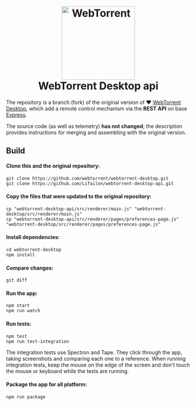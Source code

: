 <h1 align="center">
    <a href="https://webtorrent.io">
        <img src="https://webtorrent.io/img/WebTorrent.png" alt="WebTorrent" width="200">
    </a>
    <br>
    WebTorrent Desktop api
</h1>

The repository is a branch (fork) of the original version of ❤️ [WebTorrent Desktop](https://github.com/webtorrent/webtorrent-desktop), which add a remote control mechanism via the **REST API** on base [Express](https://github.com/expressjs/express).

The source code (as well as telemetry) **has not changed**; the description provides instructions for merging and assembling with the original version.

## Build

#### Clone this and the original repository:

```
git clone https://github.com/webtorrent/webtorrent-desktop.git
git clone https://github.com/Lifailon/webtorrent-desktop-api.git
```

#### Copy the files that were updated to the original repository:

```
cp "webtorrent-desktop-api/src/renderer/main.js" "webtorrent-desktop/src/renderer/main.js"
cp "webtorrent-desktop-api/src/renderer/pages/preferences-page.js" "webtorrent-desktop/src/renderer/pages/preferences-page.js"
```

#### Install dependencies:

```
cd webtorrent-desktop
npm install
```

#### Compare changes:

```
git diff
```

#### Run the app:

```
npm start
npm run watch
```

#### Run tests:

```
npm test
npm run test-integration
```

The integration tests use Spectron and Tape. They click through the app, taking screenshots and comparing each one to a reference. When running integration tests, keep the mouse on the edge of the screen and don't touch the mouse or keyboard while the tests are running.

#### Package the app for all platform:

```
npm run package
```
